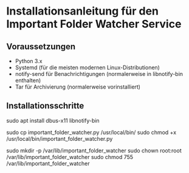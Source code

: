 # Installationsanleitung für den Important Folder Watcher Service

## Voraussetzungen
- Python 3.x
- Systemd (für die meisten modernen Linux-Distributionen)
- notify-send für Benachrichtigungen (normalerweise in libnotify-bin enthalten)
- Tar für Archivierung (normalerweise vorinstalliert)

## Installationsschritte

sudo apt install dbus-x11 libnotify-bin

sudo cp important_folder_watcher.py /usr/local/bin/
sudo chmod +x /usr/local/bin/important_folder_watcher.py

sudo mkdir -p /var/lib/important_folder_watcher
sudo chown root:root /var/lib/important_folder_watcher
sudo chmod 755 /var/lib/important_folder_watcher
